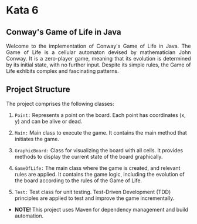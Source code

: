 # Kata 6
## Conway's Game of Life in Java

<p style="text-align: justify;">
Welcome to the implementation of Conway's Game of Life in Java. The Game of Life is a cellular automaton devised by mathematician John Conway. It is a zero-player game, meaning that its evolution is determined by its initial state, with no further input. Despite its simple rules, the Game of Life exhibits complex and fascinating patterns.
</p>


## Project Structure

The project comprises the following classes:

1. `Point:` Represents a point on the board. Each point has coordinates (x, y) and can be alive or dead.

2. `Main:` Main class to execute the game. It contains the main method that initiates the game.

3. `GraphicBoard:` Class for visualizing the board with all cells. It provides methods to display the current state of the board graphically.

4. `GameOfLife:` The main class where the game is created, and relevant rules are applied. It contains the game logic, including the evolution of the board according to the rules of the Game of Life.

5. `Test:` Test class for unit testing. Test-Driven Development (TDD) principles are applied to test and improve the game incrementally.
     
   


- **NOTE!** This project uses Maven for dependency management and build automation.
